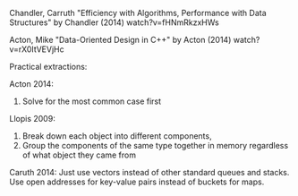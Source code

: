 Chandler, Carruth "Efficiency with Algorithms, Performance with Data Structures" by Chandler (2014)
watch?v=fHNmRkzxHWs

Acton, Mike "Data-Oriented Design in C++" by Acton (2014)
watch?v=rX0ItVEVjHc

Practical extractions:

Acton 2014:
1. Solve for the most common case first


Llopis 2009:
1. Break down each object into different components, 
2. Group the components of the same type together in memory regardless of what object they came from


Caruth 2014: 
Just use vectors instead of other standard queues and stacks.
Use open addresses for key-value pairs instead of buckets for maps. 


